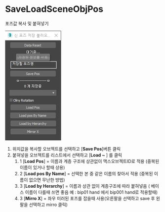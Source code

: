 # SaveLoadSceneObjPos
포즈값 복사 및 붙혀넣기

![Preview](./README/preview.png)

1. 위치값을 복사할 오브젝트를 선택하고 [**Save Pos**]버튼 클릭
2. 붙혀넣을 오브젝트를 리스트에서 선택하고 [**Load ~**  ] 를 클릭
    1. 1 [**Load Pos**] = 이름과 계층 구조에 상관없이 맥스오브젝트ID로 적용 (중복된 이름이 있거나 할때 상용)
    2. 2 [**Load pos By Name**] = 선택한 본 중 같은 이름의 찾아서 적용 (중복된 이름이 없으면 무난한 방법)
   1. 3 [**Load by Herarchy**] = 이름과 상관 없이 계층구조에 따라 붙혀넣음 ( 베이스 이름이 다를때 쓰면 좋음 예 : bip01 hand 에서 bip001 hand로 적용할때)
   2. 3 [**Mirro X**] = 좌우 미러된 포즈를 잡을때 사용(오른팔을 선택하고 save 후 왼팔을 선택하고 mirro 클릭)